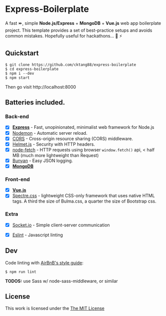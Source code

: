 
# Express-Boilerplate

A fast :fast_forward:, simple **Node.js/Express** + **MongoDB** + **Vue.js** web app boilerplate project. This template provides a set of best-practice setups and avoids common mistakes. Hopefully useful for hackathons... :pray: :zap: 

## Quickstart

```
$ git clone https://github.com/cktang88/express-boilerplate
$ cd express-boilerplate
$ npm i --dev
$ npm start
```
Then go visit http://localhost:8000

## Batteries included.

### Back-end
* [x] **[Express](https://github.com/expressjs/express)** - Fast, unopinionated, minimalist web framework for Node.js
* [x] [Nodemon](https://nodemon.io/) - Automatic server reload.
* [x] [CORS](https://github.com/expressjs/cors) - Cross-origin resource sharing (CORS) middleware.
* [x] [Helmet.js](https://helmetjs.github.io/) - Security with HTTP headers.
* [x] [node-fetch](https://github.com/bitinn/node-fetch) - HTTP requests using browser `window.fetch()` api, < half MB (much more lightweight than Request)
* [x] [Bunyan](https://github.com/trentm/node-bunyan) - Easy JSON logging.
* [x] **[MongoDB](https://github.com/mongodb/node-mongodb-native)**
### Front-end
* [x] **[Vue.js](https://vuejs.org/)**
* [x] [Spectre.css](https://picturepan2.github.io/spectre/index.html) - lightweight CSS-only framework that uses native HTML tags. A third the size of Bulma.css, a quarter the size of Bootstrap css.
### Extra
* [x] [Socket.io](https://socket.io/) - Simple client-server communication
* [x] [Eslint](http://eslint.org/) - Javascript linting


## Dev
Code linting with [AirBnB's style guide](https://github.com/airbnb/javascript):
```
$ npm run lint
```

**TODOS:**
use Sass w/ node-sass-middleware, or similar

## License

This work is licensed under the [The MIT License](http://opensource.org/licenses/MIT)
